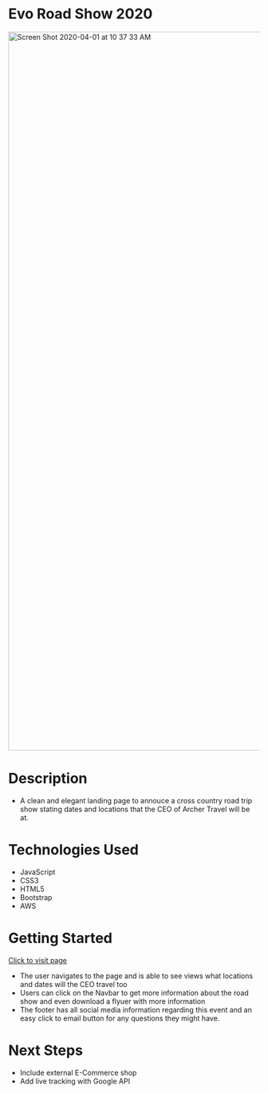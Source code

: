 # Evo Road Show 2020


<img width="1440" alt="Screen Shot 2020-04-01 at 10 37 33 AM" src="https://user-images.githubusercontent.com/53157290/78171015-a715b700-7408-11ea-88d1-5bbd4fb7bdb5.png">


# Description 

* A clean and elegant landing page to annouce a cross country road trip show stating dates and locations that the CEO of Archer Travel will be at.

# Technologies Used
* JavaScript
* CSS3
* HTML5
* Bootstrap 
* AWS


# Getting Started 

[Click to visit page](https://evoroadshow2020.com/)

* The user navigates to the page and is able to see views what locations and dates will the CEO travel too
* Users can click on the Navbar to get more information about the road show and even download a flyuer with more information 
* The footer has all social media information regarding this event and an easy click to email button for any questions they might have.

# Next Steps
* Include external E-Commerce shop
* Add live tracking with Google API
